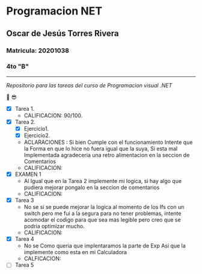 # Programacion NET
## Oscar de Jesús Torres Rivera
### Matricula: 20201038
### 4to "B"

---
_Repositorio para las tareas del curso de Programacion visual .NET_

:cowboy_hat_face: :sunglasses:

- [x] Tarea 1.
  - CALIFICACION: 90/100. 
- [x] Tarea 2.
  - [x] Ejercicio1.
  - [x] Ejercicio2.
  - ACLARACIONES : Si bien Cumple con el funcionamiento Intente que la Forma en que lo hice no fuera igual que la suya, Si esta mal Implementada agradeceria una retro alimentacion en la seccion de Comentarios
  - CALIFICACION:
- [x] EXAMEN 1 
  - Al Igual que en la Tarea 2 implemente mi logica, si hay algo que pudiera mejorar pongalo en la seccion de comentarios
  - CALIFICACION: 
- [x] Tarea 3
  - No se si se puede mejorar la logica al momento de los Ifs con un switch pero me fui a la segura para no tener problemas, intente acomodar el codigo para que sea mas legible pero creo que se podria optimizar mucho.
  - CALIFICACION: 
- [x] Tarea 4
  - No se Como queria que implentaramos la parte de Exp Asi que la implemente como esta en mi Calculadora
  - CALFICACION:
- [ ] Tarea 5
